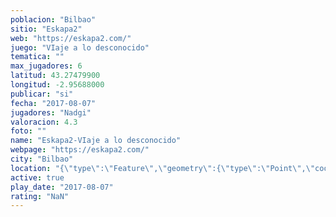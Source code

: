 ```yaml
---
poblacion: "Bilbao"
sitio: "Eskapa2"
web: "https://eskapa2.com/"
juego: "VIaje a lo desconocido"
tematica: ""
max_jugadores: 6
latitud: 43.27479900
longitud: -2.95688000
publicar: "si"
fecha: "2017-08-07"
jugadores: "Nadgi"
valoracion: 4.3
foto: ""
name: "Eskapa2-VIaje a lo desconocido"
webpage: "https://eskapa2.com/"
city: "Bilbao"
location: "{\"type\":\"Feature\",\"geometry\":{\"type\":\"Point\",\"coordinates\":[43.274799,-2.95688]}}"
active: true
play_date: "2017-08-07"
rating: "NaN"
---
```

